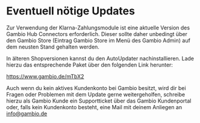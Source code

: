 # Eventuell nötige Updates 

Zur Verwendung der Klarna-Zahlungsmodule ist eine aktuelle Version des Gambio Hub Connectors erforderlich. Dieser sollte daher unbedingt über den Gambio Store \(Eintrag Gambio Store im Menü des Gambio Admin\) auf dem neusten Stand gehalten werden.

In älteren Shopversionen kannst du den AutoUpdater nachinstallieren. Lade hierzu das entsprechende Paket über den folgenden Link herunter:

https://www.gambio.de/mTbX2

Auch wenn du kein aktives Kundenkonto bei Gambio besitzt, wird dir bei Fragen oder Problemen mit dem Update gerne weitergeholfen, schreibe hierzu als Gambio Kunde ein Supportticket über das Gambio Kundenportal oder, falls kein Kundenkonto besteht, eine Mail mit deinem Anliegen an info@gambio.de



